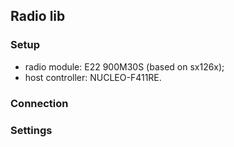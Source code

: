 ## Radio lib

### Setup

- radio module: E22 900M30S (based on sx126x);
- host controller: NUCLEO-F411RE. 

### Connection

### Settings
